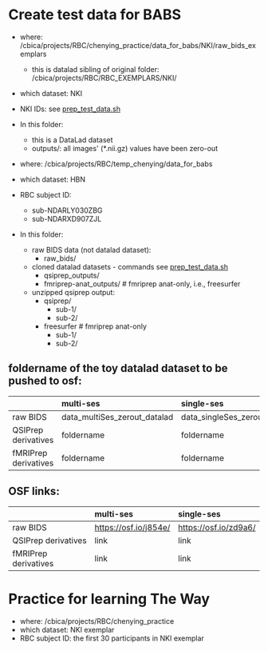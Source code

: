 # Create test data for BABS

* where: /cbica/projects/RBC/chenying_practice/data_for_babs/NKI/raw_bids_exemplars
    * this is datalad sibling of original folder: /cbica/projects/RBC/RBC_EXEMPLARS/NKI/
* which dataset: NKI
* NKI IDs: see [prep_test_data.sh](prep_test_data.sh)
* In this folder:
    * this is a DataLad dataset
    * outputs/: all images' (*.nii.gz) values have been zero-out




* where: /cbica/projects/RBC/temp_chenying/data_for_babs
* which dataset: HBN
* RBC subject ID:
    * sub-NDARLY030ZBG
    * sub-NDARXD907ZJL
* In this folder:
    * raw BIDS data (not datalad dataset):
        * raw_bids/
    * cloned datalad datasets - commands see [prep_test_data.sh](prep_test_data.sh)
        * qsiprep_outputs/
        * fmriprep-anat_outputs/   # fmriprep anat-only, i.e., freesurfer
    * unzipped qsiprep output:
        * qsiprep/
            * sub-1/
            * sub-2/
        * freesurfer  # fmriprep anat-only
            * sub-1/
            * sub-2/

## foldername of the toy datalad dataset to be pushed to osf:
|             | multi-ses | single-ses     |
| :---        |    :----   |          :--- |
| raw BIDS      | data_multiSes_zerout_datalad       |  data_singleSes_zerout_datalad  |
| QSIPrep derivatives   | foldername       | foldername      |
| fMRIPrep derivatives | foldername | foldername |

## OSF links:
|             | multi-ses | single-ses     |
| :---        |    :----   |          :--- |
| raw BIDS      | https://osf.io/j854e/       | https://osf.io/zd9a6/   |
| QSIPrep derivatives   | link       | link      |
| fMRIPrep derivatives | link | link |


# Practice for learning The Way

* where: /cbica/projects/RBC/chenying_practice
* which dataset: NKI exemplar
* RBC subject ID: the first 30 participants in NKI exemplar
